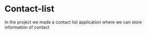 # Contact-list
In the project we made a contact list application where we can store information of contact

